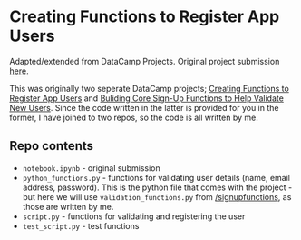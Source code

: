 # Creating Functions to Register App Users  
  
Adapted/extended from DataCamp Projects. Original project submission [here](https://app.datacamp.com/learn/projects/2216).  

This was originally two seperate DataCamp projects; [Creating Functions to Register App Users](https://app.datacamp.com/learn/projects/2216) and [Buliding Core Sign-Up Functions to Help Validate New Users](https://app.datacamp.com/learn/projects/2198). Since the code written in the latter is provided for you in the former, I have joined to two repos, so the code is all written by me.  
  
## Repo contents  
- `notebook.ipynb` - original submission  
- `python_functions.py` - functions for validating user details (name, email address, password). This is the python file that comes with the project - but here we will use `validation_functions.py` from [/signupfunctions](/signupfunctions), as those are written by me. 
- `script.py` - functions for validating and registering the user  
- `test_script.py` - test functions
